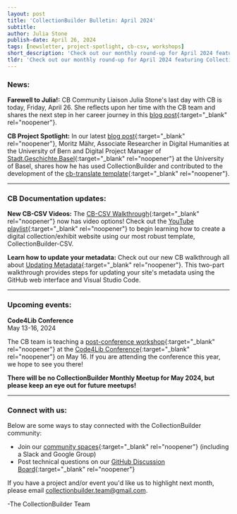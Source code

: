 ```yaml
---
layout: post
title: 'CollectionBuilder Bulletin: April 2024'
subtitle:
author: Julia Stone
publish-date: April 26, 2024
tags: [newsletter, project-spotlight, cb-csv, workshops]
short_description: 'Check out our monthly round-up for April 2024 featuring CollectionBuilder news and updates, upcoming events, and more.'
tldr: 'Check out our monthly round-up for April 2024 featuring CollectionBuilder news and updates, upcoming events, and more.'
---
```


### News:

**Farewell to Julia!:** CB Community Liaison Julia Stone's last day with CB is today, Friday, April 26. She reflects upon her time with the CB team and shares the next step in her career journey in this [blog post](/2024-04-16-reflections-julia-stone/){:target="_blank" rel="noopener"}.

**CB Project Spotlight:** In our latest [blog post](/2024-04-22-cb-moritz-mahr/){:target="_blank" rel="noopener"}, Moritz Mähr, Associate Researcher in Digital Humanities at the University of Bern and Digital Project Manager of [Stadt.Geschichte.Basel](https://forschung.stadtgeschichtebasel.ch/){:target="_blank" rel="noopener"} at the University of Basel, shares how he has used CollectionBuilder and contributed to the development of the [cb-translate template](https://github.com/CollectionBuilder/cb-translate){:target="_blank" rel="noopener"}.

<hr>

### CB Documentation updates:

**New CB-CSV Videos:** The [CB-CSV Walkthrough](https://collectionbuilder.github.io/cb-docs/docs/walkthroughs/csv-walkthrough/){:target="_blank" rel="noopener"} now has video options! Check out the [YouTube playlist](https://www.youtube.com/playlist?list=PLt9zT3xACQo6aLD8ayLFOGp5T_mEw3tMQ){:target="_blank" rel="noopener"} to begin learning how to create a digital collection/exhibit website using our most robust template, CollectionBuilder-CSV.

**Learn how to update your metadata:** Check out our new CB walkthrough all about [Updating Metadata](https://collectionbuilder.github.io/cb-docs/docs/walkthroughs/updating-metadata/){:target="_blank" rel="noopener"}. This two-part walkthrough provides steps for updating your site's metadata using the GitHub web interface and Visual Studio Code.

<hr>

### Upcoming events:

**Code4Lib Conference**  
May 13-16, 2024 

The CB team is teaching a [post-conference workshop](https://2024.code4lib.org/workshop/Unique-Exhibits-and-Minimal-Infrastructure-Creating-Static-Digital-Collections-With-CollectionBuilder-and-GitHub-Pages){:target="_blank" rel="noopener"} at the [Code4Lib Conference](https://2024.code4lib.org/){:target="_blank" rel="noopener"} on May 16. If you are attending the conference this year, we hope to see you there!

**There will be no CollectionBuilder Monthly Meetup for May 2024, but please keep an eye out for future meetups!**

<hr>

### Connect with us:

Below are some ways to stay connected with the CollectionBuilder community:

- Join our [community spaces](https://collectionbuilder.github.io/community/spaces/){:target="_blank" rel="noopener"} (including a Slack and Google Group)
- Post technical questions on our [GitHub Discussion Board](https://github.com/orgs/CollectionBuilder/discussions){:target="_blank" rel="noopener"}

If you have a project and/or event you'd like us to highlight next month, please email [collectionbuilder.team@gmail.com](mailto:collectionbuilder.team@gmail.com). 

-The CollectionBuilder Team